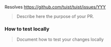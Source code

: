 Resolves <https://github.com/tuist/tuist/issues/YYY>

> Describe here the purpose of your PR.

### How to test locally

> Document how to test your changes locally
